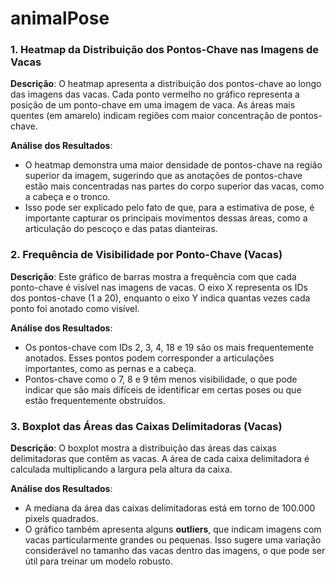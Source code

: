 # animalPose

### 1. **Heatmap da Distribuição dos Pontos-Chave nas Imagens de Vacas**

**Descrição**: O heatmap apresenta a distribuição dos pontos-chave ao longo das imagens das vacas. Cada ponto vermelho no gráfico representa a posição de um ponto-chave em uma imagem de vaca. As áreas mais quentes (em amarelo) indicam regiões com maior concentração de pontos-chave.

**Análise dos Resultados**:
- O heatmap demonstra uma maior densidade de pontos-chave na região superior da imagem, sugerindo que as anotações de pontos-chave estão mais concentradas nas partes do corpo superior das vacas, como a cabeça e o tronco.
- Isso pode ser explicado pelo fato de que, para a estimativa de pose, é importante capturar os principais movimentos dessas áreas, como a articulação do pescoço e das patas dianteiras.

### 2. **Frequência de Visibilidade por Ponto-Chave (Vacas)**

**Descrição**: Este gráfico de barras mostra a frequência com que cada ponto-chave é visível nas imagens de vacas. O eixo X representa os IDs dos pontos-chave (1 a 20), enquanto o eixo Y indica quantas vezes cada ponto foi anotado como visível.

**Análise dos Resultados**:
- Os pontos-chave com IDs 2, 3, 4, 18 e 19 são os mais frequentemente anotados. Esses pontos podem corresponder a articulações importantes, como as pernas e a cabeça.
- Pontos-chave como o 7, 8 e 9 têm menos visibilidade, o que pode indicar que são mais difíceis de identificar em certas poses ou que estão frequentemente obstruídos.

### 3. **Boxplot das Áreas das Caixas Delimitadoras (Vacas)**

**Descrição**: O boxplot mostra a distribuição das áreas das caixas delimitadoras que contêm as vacas. A área de cada caixa delimitadora é calculada multiplicando a largura pela altura da caixa.

**Análise dos Resultados**:
- A mediana da área das caixas delimitadoras está em torno de 100.000 pixels quadrados.
- O gráfico também apresenta alguns **outliers**, que indicam imagens com vacas particularmente grandes ou pequenas. Isso sugere uma variação considerável no tamanho das vacas dentro das imagens, o que pode ser útil para treinar um modelo robusto.
